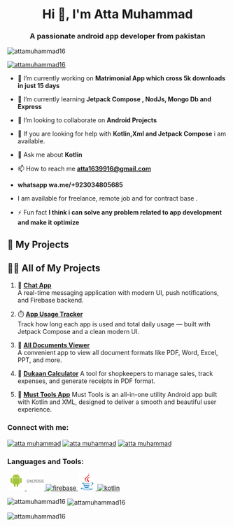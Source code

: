 <h1 align="center">Hi 👋, I'm Atta Muhammad</h1>
<h3 align="center">A passionate android app developer from pakistan</h3>

<p align="left"> <img src="https://komarev.com/ghpvc/?username=attamuhammad16&label=Profile%20views&color=0e75b6&style=flat" alt="attamuhammad16" /> </p>

<p align="left"> <a href="https://github.com/ryo-ma/github-profile-trophy"><img src="https://github-profile-trophy.vercel.app/?username=attamuhammad16" alt="attamuhammad16" /></a> </p>

- 🔭 I’m currently working on **Matrimonial App which cross 5k downloads in just 15 days**

- 🌱 I’m currently learning **Jetpack Compose , NodJs, Mongo Db and Express**

- 👯 I’m looking to collaborate on **Android Projects**

- 🤝 If you are looking for help with **Kotlin,Xml and Jetpack Compose** i am available.

- 💬 Ask me about **Kotlin**

- 📫 How to reach me **atta1639916@gmail.com**

- **whatsapp wa.me/+923034805685**

- I am available for freelance, remote job and for contract base .

- ⚡ Fun fact **I think i can solve any problem related to app development and make it optimize**


## 🚀 My Projects

## 👨‍💻 All of My Projects

1. 💬 [**Chat App**](https://github.com/AttaMuhammad16/Chat-Sphere-App)  
   A real-time messaging application with modern UI, push notifications, and Firebase backend.

2. ⏱️ [**App Usage Tracker**](https://github.com/AttaMuhammad16/App-Usage-Tracker-Compose)  
   Track how long each app is used and total daily usage — built with Jetpack Compose and a clean modern UI.

3. 📄 [**All Documents Viewer**](https://github.com/AttaMuhammad16/AllDocumentViewer)  
   A convenient app to view all document formats like PDF, Word, Excel, PPT, and more.

4. 📄 [**Dukaan Calculator**](https://github.com/AttaMuhammad16/Dukaan-Calculator)
   A tool for shopkeepers to manage sales, track expenses, and generate receipts in PDF format.

5. 📄 [**Must Tools App**](https://github.com/AttaMuhammad16/MustTool)
  Must Tools is an all-in-one utility Android app built with Kotlin and XML, designed to deliver a smooth and beautiful user experience. 



<h3 align="left">Connect with me:</h3>
<p align="left">
<a href="https://dev.to/atta muhammad" target="blank"><img align="center" src="https://raw.githubusercontent.com/rahuldkjain/github-profile-readme-generator/master/src/images/icons/Social/devto.svg" alt="atta muhammad" height="30" width="40" /></a>
<a href="https://www.linkedin.com/in/atta-muhammad-787984267" target="blank"><img align="center" src="https://raw.githubusercontent.com/rahuldkjain/github-profile-readme-generator/master/src/images/icons/Social/linked-in-alt.svg" alt="atta muhammad" height="30" width="40" /></a>
<a href="https://www.facebook.com/share/1Fdk3jNBBb" target="blank"><img align="center" src="https://raw.githubusercontent.com/rahuldkjain/github-profile-readme-generator/master/src/images/icons/Social/facebook.svg" alt="atta muhammad" height="30" width="40" /></a>
</p>

<h3 align="left">Languages and Tools:</h3>
<p align="left"> <a href="https://developer.android.com" target="_blank" rel="noreferrer"> <img src="https://raw.githubusercontent.com/devicons/devicon/master/icons/android/android-original-wordmark.svg" alt="android" width="40" height="40"/> </a> <a href="https://expressjs.com" target="_blank" rel="noreferrer"> <img src="https://raw.githubusercontent.com/devicons/devicon/master/icons/express/express-original-wordmark.svg" alt="express" width="40" height="40"/> </a> <a href="https://firebase.google.com/" target="_blank" rel="noreferrer"> <img src="https://www.vectorlogo.zone/logos/firebase/firebase-icon.svg" alt="firebase" width="40" height="40"/> </a> <a href="https://www.java.com" target="_blank" rel="noreferrer"> <img src="https://raw.githubusercontent.com/devicons/devicon/master/icons/java/java-original.svg" alt="java" width="40" height="40"/> </a> <a href="https://kotlinlang.org" target="_blank" rel="noreferrer"> <img src="https://www.vectorlogo.zone/logos/kotlinlang/kotlinlang-icon.svg" alt="kotlin" width="40" height="40"/> </a> </p>

<p><img align="left" src="https://github-readme-stats.vercel.app/api/top-langs?username=attamuhammad16&show_icons=true&locale=en&layout=compact" alt="attamuhammad16" /></p>

<p>&nbsp;<img align="center" src="https://github-readme-stats.vercel.app/api?username=attamuhammad16&show_icons=true&locale=en" alt="attamuhammad16" /></p>

<p><img align="center" src="https://github-readme-streak-stats.herokuapp.com/?user=attamuhammad16&" alt="attamuhammad16" /></p>
